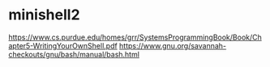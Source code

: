 # minishell2
https://www.cs.purdue.edu/homes/grr/SystemsProgrammingBook/Book/Chapter5-WritingYourOwnShell.pdf
https://www.gnu.org/savannah-checkouts/gnu/bash/manual/bash.html
